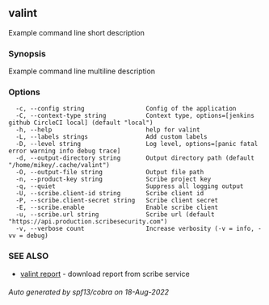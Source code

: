 ## valint

Example command line short description

### Synopsis

Example command line multiline description

### Options

```
  -c, --config string                 Config of the application
  -C, --context-type string           Context type, options=[jenkins github CircleCI local] (default "local")
  -h, --help                          help for valint
  -L, --labels strings                Add custom labels
  -D, --level string                  Log level, options=[panic fatal error warning info debug trace]
  -d, --output-directory string       Output directory path (default "/home/mikey/.cache/valint")
  -O, --output-file string            Output file path
  -n, --product-key string            Scribe project key
  -q, --quiet                         Suppress all logging output
  -U, --scribe.client-id string       Scribe client id
  -P, --scribe.client-secret string   Scribe client secret
  -E, --scribe.enable                 Enable scribe client
  -u, --scribe.url string             Scribe url (default "https://api.production.scribesecurity.com")
  -v, --verbose count                 Increase verbosity (-v = info, -vv = debug)
```

### SEE ALSO

* [valint report](valint_report.md)	 - download report from scribe service

###### Auto generated by spf13/cobra on 18-Aug-2022
